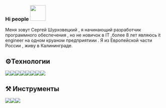  ### Hi people <img src="https://kerasfera.ru/upload/medialibrary/0d1/0d1d458362de9e439918bc1743adf815.gif" width="50px" style="max-width:100%;">
<p>Меня зовут Сергей Шурховецкий , я начинающий разработчик программного обеспечения , но не новичок в IT ,более 8 лет являюсь it engineer на одном круаном предприятиии . Я из Европейской части  России , живу в Калининграде.</p>


<h2>⚙️Технологии</h2>
<div style="display: flex;" >
    <img src="https://kerasfera.ru/upload/medialibrary/b70/b70caea498ed02a90d684159a2ab2c34.png">
    <img src="https://kerasfera.ru/upload/medialibrary/c37/c378db6e8d45563780d17bbb1cafc861.png">
    <img src="https://kerasfera.ru/upload/medialibrary/bb4/bb4316fc91deb6d8690fb7ec427b5499.png">
    <img src="https://kerasfera.ru/upload/medialibrary/cec/cec0ec847ffcc0bfbc645b96fa84c194.png">
    <img src="https://kerasfera.ru/upload/medialibrary/0ec/0ec5cf3c44487beed4c67ce4ab8d1634.png">
    <img src="https://kerasfera.ru/upload/medialibrary/28b/28be4e81b697ecaec39b98dea472870e.png">
    <img src="https://kerasfera.ru/upload/medialibrary/275/275442425e7af6d7fae8c43fe83b8847.png">
    <img src="https://kerasfera.ru/upload/medialibrary/447/447e81e842c40db5ed1318cf70bf57b4.png">

</div>

<h2>⚒ Инструменты</h2>
<div style="display: flex;" >
    <img src="https://kerasfera.ru/upload/medialibrary/a46/a462d04a17c414971f657977b18c194a.png">
    <img src="https://kerasfera.ru/upload/medialibrary/135/135ac9ba1f1697a84d7f0ec10c06301f.png">
    <img src="https://kerasfera.ru/upload/medialibrary/ea7/ea72ec46f78297631fa4a7025256b503.png">
    <img src="">
    <img src="">
    <img src="">
    <img src="">
    <img src="">
    <img src="">
    <img src="">
</div>





